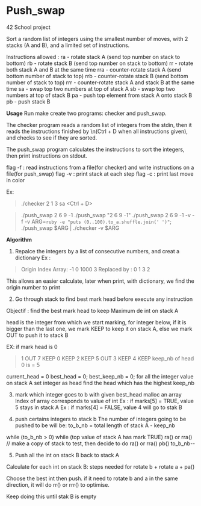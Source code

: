 

# Push_swap
42 School project

Sort a random list of integers using the smallest number of moves, with 2 stacks (A and B), and a limited set of instructions.

Instructions allowed :
ra - rotate stack A (send top number on stack to bottom)
rb - rotate stack B (send top number on stack to bottom)
rr - rotate both stack A and B at the same time
rra - counter-rotate stack A (send bottom number of stack to top)
rrb - counter-rotate stack B (send bottom number of stack to top)
rrr - counter-rotate stack A and stack B at the same time
sa - swap top two numbers at top of stack A
sb - swap top two numbers at top of stack B
pa - push top element from stack A onto stack B
pb - push stack B

**Usage**
Run make
create two programs: checker and push_swap.

The checker program reads a random list of integers from the stdin,
then it reads the instructions finished by \n(Ctrl + D when all instructions given),  and checks to see if they are sorted.

The push_swap program calculates the instructions to sort the integers, then print instructions on stdout.

flag -f : read instructions from a file(for checker) and write instructions on a file(for push_swap)
flag -v : print stack at each step
flag -c : print last move in color

Ex:
>./checker 2 1 3
>sa
><Ctrl + D>

>./push_swap 2 6 9 -1
>./push_swap "2 6 9 -1"
>./push_swap 2 6 9 -1 -v -f -v
>ARG=`ruby -e "puts (0..100).to_a.shuffle.join(' ')"`; ./push_swap $ARG | ./checker -v $ARG


**Algorithm**
1. Repalce the integers by a list of consecutive numbers, and creat a dictionary
Ex :
>Origin Index Array: -1 0 1000 3
>Replaced by 	  : 0  1  3   2

This allows an easier calculate, later when print, with dictionary, we find the origin number to print

2. Go through stack to find best mark head before execute any instruction

Objectif : find the best mark head to keep Maximum de int on stack A

head is the integer from which we start marking, for integer below,
if it is bigger than the last one, we mark KEEP to keep it on stack A,
else we mark OUT to push it to stack B

EX:
if mark head is 0

>1 OUT
>7 KEEP
>0 KEEP
>2 KEEP
>5 OUT
>3 KEEP
>4 KEEP
keep_nb of head 0 is = 5

current_head = 0
best_head = 0;
best_keep_nb = 0;
for all the integer value on stack A
	set integer as head
	find the head which has the highest keep_nb

3. mark which integer goes to b with given best_head
malloc an array
Index of array corresponds to value of int
Ex :  if marks[5] = TRUE,  value 5 stays in stack A
Ex :  if marks[4] = FALSE, value 4 will go to stak B

4. push certains integers to stack b
The number of integers going to be pushed to be will be: to_b_nb = total length of stack A - keep_nb

while (to_b_nb > 0)
	while (top value of stack A has mark TRUE)
		ra() or rra() // make a copy of stack to test, then decide to do ra() or rra()
	pb()
	to_b_nb--


5. Push all the int on stack B back to stack A

Calculate for each int on stack B:
steps needed for rotate b + rotate a + pa()

Choose the best int then push.
if it need to rotate b and a in the same direction,
it will do rr() or rrr() to optimise.

Keep doing this until stak B is empty
